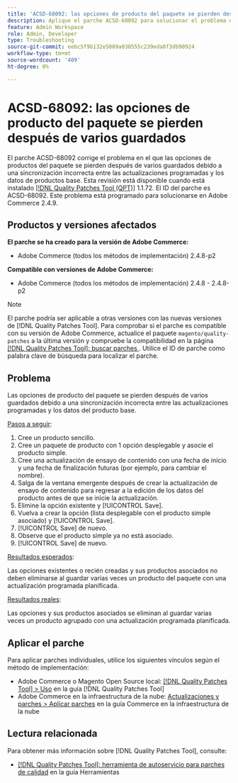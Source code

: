 ```yaml
---
title: 'ACSD-68092: las opciones de producto del paquete se pierden después de varios guardados'
description: Aplique el parche ACSD-68092 para solucionar el problema de Adobe Commerce, donde las opciones de productos del paquete se pierden después de varios guardados debido a una sincronización incorrecta entre las actualizaciones programadas y los datos de productos base.
feature: Admin Workspace
role: Admin, Developer
type: Troubleshooting
source-git-commit: eebc5f9b132e5089a030555c239eda8f3db90924
workflow-type: tm+mt
source-wordcount: '409'
ht-degree: 0%

---
```



# ACSD-68092: las opciones de producto del paquete se pierden después de varios guardados

El parche ACSD-68092 corrige el problema en el que las opciones de productos del paquete se pierden después de varios guardados debido a una sincronización incorrecta entre las actualizaciones programadas y los datos de productos base. Esta revisión está disponible cuando está instalado [[!DNL Quality Patches Tool (QPT)]](/help/tools/quality-patches-tool/quality-patches-tool-to-self-serve-quality-patches.md) 1.1.72. El ID del parche es ACSD-68092. Este problema está programado para solucionarse en Adobe Commerce 2.4.9.

## Productos y versiones afectados

**El parche se ha creado para la versión de Adobe Commerce:**

* Adobe Commerce (todos los métodos de implementación) 2.4.8-p2

**Compatible con versiones de Adobe Commerce:**

* Adobe Commerce (todos los métodos de implementación) 2.4.8 - 2.4.8-p2

>[!NOTE]
>
>El parche podría ser aplicable a otras versiones con las nuevas versiones de [!DNL Quality Patches Tool]. Para comprobar si el parche es compatible con su versión de Adobe Commerce, actualice el paquete `magento/quality-patches` a la última versión y compruebe la compatibilidad en la página [[!DNL Quality Patches Tool]: buscar parches &#x200B;](https://experienceleague.adobe.com/tools/commerce-quality-patches/index.html). Utilice el ID de parche como palabra clave de búsqueda para localizar el parche.

## Problema

Las opciones de producto del paquete se pierden después de varios guardados debido a una sincronización incorrecta entre las actualizaciones programadas y los datos del producto base.

<u>Pasos a seguir</u>:

1. Cree un producto sencillo.
1. Cree un paquete de producto con 1 opción desplegable y asocie el producto simple.
1. Cree una actualización de ensayo de contenido con una fecha de inicio y una fecha de finalización futuras (por ejemplo, para cambiar el nombre).
1. Salga de la ventana emergente después de crear la actualización de ensayo de contenido para regresar a la edición de los datos del producto antes de que se inicie la actualización.
1. Elimine la opción existente y [!UICONTROL Save].
1. Vuelva a crear la opción (lista desplegable con el producto simple asociado) y [!UICONTROL Save].
1. [!UICONTROL Save] de nuevo.
1. Observe que el producto simple ya no está asociado.
1. [!UICONTROL Save] de nuevo.

<u>Resultados esperados</u>:

Las opciones existentes o recién creadas y sus productos asociados no deben eliminarse al guardar varias veces un producto del paquete con una actualización programada planificada.

<u>Resultados reales</u>:

Las opciones y sus productos asociados se eliminan al guardar varias veces un producto agrupado con una actualización programada planificada.

## Aplicar el parche

Para aplicar parches individuales, utilice los siguientes vínculos según el método de implementación:

* Adobe Commerce o Magento Open Source local: [[!DNL Quality Patches Tool] > Uso](/help/tools/quality-patches-tool/usage.md) en la guía [!DNL Quality Patches Tool]
* Adobe Commerce en la infraestructura de la nube: [Actualizaciones y parches > Aplicar parches](https://experienceleague.adobe.com/docs/commerce-cloud-service/user-guide/develop/upgrade/apply-patches.html) en la guía Commerce en la infraestructura de la nube

## Lectura relacionada

Para obtener más información sobre [!DNL Quality Patches Tool], consulte:

* [[!DNL Quality Patches Tool]: herramienta de autoservicio para parches de calidad](/help/tools/quality-patches-tool/quality-patches-tool-to-self-serve-quality-patches.md) en la guía Herramientas
